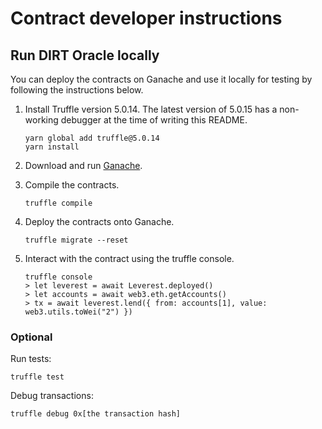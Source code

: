 # Contract developer instructions

## Run DIRT Oracle locally

You can deploy the contracts on Ganache and use it locally for testing by following the instructions below.

1. Install Truffle version 5.0.14. The latest version of 5.0.15 has a non-working debugger at the time of writing this README.

    ```shell
    yarn global add truffle@5.0.14
    yarn install
    ```

2. Download and run [Ganache](https://truffleframework.com/ganache).

3. Compile the contracts.

    ```shell
    truffle compile
    ```

4. Deploy the contracts onto Ganache.

    ```shell
    truffle migrate --reset
    ```

5. Interact with the contract using the truffle console.

    ```shell
    truffle console
    > let leverest = await Leverest.deployed()
    > let accounts = await web3.eth.getAccounts()
    > tx = await leverest.lend({ from: accounts[1], value: web3.utils.toWei("2") })
    ```

### Optional

Run tests:

```shell
truffle test
```

Debug transactions:

```shell
truffle debug 0x[the transaction hash]
```
